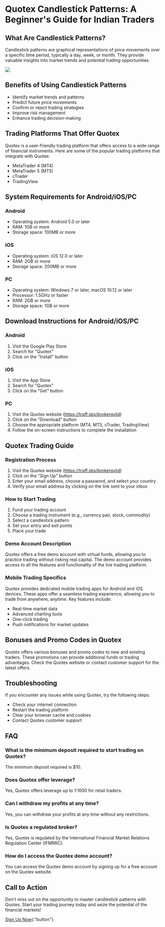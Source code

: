 # Quotex Candlestick Patterns: A Beginner\'s Guide for Indian Traders

## What Are Candlestick Patterns?

Candlestick patterns are graphical representations of price movements
over a specific time period, typically a day, week, or month. They
provide valuable insights into market trends and potential trading
opportunities.

[![](https://static.quotex.io/files/4_en/300_250.jpg)](https://traff.sbs/brokerqxlid)

## Benefits of Using Candlestick Patterns

-   Identify market trends and patterns
-   Predict future price movements
-   Confirm or reject trading strategies
-   Improve risk management
-   Enhance trading decision-making

## Trading Platforms That Offer Quotex

Quotex is a user-friendly trading platform that offers access to a wide
range of financial instruments. Here are some of the popular trading
platforms that integrate with Quotex:

-   MetaTrader 4 (MT4)
-   MetaTrader 5 (MT5)
-   cTrader
-   TradingView

## System Requirements for Android/iOS/PC

### Android

-   Operating system: Android 5.0 or later
-   RAM: 1GB or more
-   Storage space: 100MB or more

### iOS

-   Operating system: iOS 12.0 or later
-   RAM: 2GB or more
-   Storage space: 200MB or more

### PC

-   Operating system: Windows 7 or later, macOS 10.12 or later
-   Processor: 1.5GHz or faster
-   RAM: 2GB or more
-   Storage space: 1GB or more

## Download Instructions for Android/iOS/PC

### Android

1.  Visit the Google Play Store
2.  Search for "Quotex"
3.  Click on the "Install" button

### iOS

1.  Visit the App Store
2.  Search for "Quotex"
3.  Click on the "Get" button

### PC

1.  Visit the Quotex website (https://traff.sbs/brokerqxlid)
2.  Click on the "Download" button
3.  Choose the appropriate platform (MT4, MT5, cTrader, TradingView)
4.  Follow the on-screen instructions to complete the installation

## Quotex Trading Guide

### Registration Process

1.  Visit the Quotex website (https://traff.sbs/brokerqxlid)
2.  Click on the "Sign Up" button
3.  Enter your email address, choose a password, and select your country
4.  Verify your email address by clicking on the link sent to your inbox

### How to Start Trading

1.  Fund your trading account
2.  Choose a trading instrument (e.g., currency pair, stock, commodity)
3.  Select a candlestick pattern
4.  Set your entry and exit points
5.  Place your trade

### Demo Account Description

Quotex offers a free demo account with virtual funds, allowing you to
practice trading without risking real capital. The demo account provides
access to all the features and functionality of the live trading
platform.

### Mobile Trading Specifics

Quotex provides dedicated mobile trading apps for Android and iOS
devices. These apps offer a seamless trading experience, allowing you to
trade from anywhere, anytime. Key features include:

-   Real-time market data
-   Advanced charting tools
-   One-click trading
-   Push notifications for market updates

## Bonuses and Promo Codes in Quotex

Quotex offers various bonuses and promo codes to new and existing
traders. These promotions can provide additional funds or trading
advantages. Check the Quotex website or contact customer support for the
latest offers.

## Troubleshooting

If you encounter any issues while using Quotex, try the following steps:

-   Check your internet connection
-   Restart the trading platform
-   Clear your browser cache and cookies
-   Contact Quotex customer support

## FAQ

### What is the minimum deposit required to start trading on Quotex?

The minimum deposit required is \$10.

### Does Quotex offer leverage?

Yes, Quotex offers leverage up to 1:1000 for retail traders.

### Can I withdraw my profits at any time?

Yes, you can withdraw your profits at any time without any restrictions.

### Is Quotex a regulated broker?

Yes, Quotex is regulated by the International Financial Market Relations
Regulation Center (IFMRRC).

### How do I access the Quotex demo account?

You can access the Quotex demo account by signing up for a free account
on the Quotex website.

## Call to Action

Don\'t miss out on the opportunity to master candlestick patterns with
Quotex. Start your trading journey today and seize the potential of the
financial markets!

[Sign Up Now](\%22https://traff.sbs/brokerqxlid\%22){."button"}

